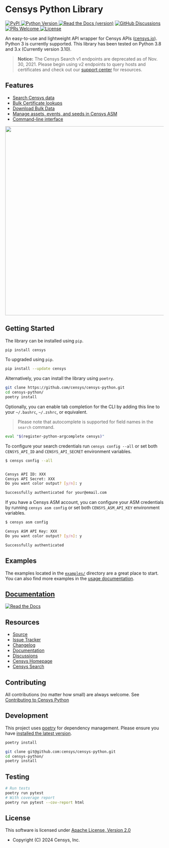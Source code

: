 # Censys Python Library

[
![PyPI](https://img.shields.io/pypi/v/censys?color=orange&logo=pypi&logoColor=orange)
](https://pypi.org/project/censys/)
[
![Python Version](https://img.shields.io/badge/python-3.8%2B-blue?logo=python)
](https://www.python.org/downloads/)
[
![Read the Docs (version)
](https://img.shields.io/readthedocs/censys-python/latest?logo=read%20the%20docs)](https://censys-python.readthedocs.io/en/stable/?badge=stable)
[
![GitHub Discussions](https://img.shields.io/badge/GitHub-Discussions-brightgreen?logo=github)
](https://github.com/censys/censys-python/discussions)
[
![PRs Welcome](https://img.shields.io/badge/PRs-welcome-organge.svg?logo=git&logoColor=organge)
](http://makeapullrequest.com)
[
![License](https://img.shields.io/github/license/censys/censys-python?logo=apache)
](https://github.com/censys/censys-python/blob/main/LICENSE)

An easy-to-use and lightweight API wrapper for Censys APIs ([censys.io](https://censys.io/)). Python 3 is currently supported. This library has been tested on Python 3.8 and 3.x (Currently version 3.10).


> **Notice:** The Censys Search v1 endpoints are deprecated as of Nov. 30, 2021. Please begin using v2 endpoints to query hosts and certificates and check out our [support center](https://support.censys.io/hc/en-us/sections/360013076551-Censys-Search-2-0) for resources.

## Features

- [Search Censys data](https://censys-python.readthedocs.io/en/stable/usage-v2.html)
- [Bulk Certificate lookups](https://censys-python.readthedocs.io/en/stable/usage-v2.html#bulk-view)
- [Download Bulk Data](https://censys-python.readthedocs.io/en/stable/usage-v1.html#data)
- [Manage assets, events, and seeds in Censys ASM](https://censys-python.readthedocs.io/en/stable/usage-asm.html)
- [Command-line interface](https://censys-python.readthedocs.io/en/stable/cli.html)

<!-- markdownlint-disable MD033 -->

<a href="https://asciinema.org/a/500416" target="_blank"><img src="https://asciinema.org/a/500416.svg" width="600"/></a>

<!-- markdownlint-enable MD033 -->

## Getting Started

The library can be installed using `pip`.

```sh
pip install censys
```

To upgraded using `pip`.

```sh
pip install --update censys

```

Alternatively, you can install the library using `poetry`.

```sh
git clone https://github.com/censys/censys-python.git
cd censys-python/
poetry install
```

Optionally, you can enable tab completion for the CLI by adding this line to your `~/.bashrc`, `~/.zshrc`, or equivalent.

> Please note that autocomplete is supported for field names in the `search` command.

```sh
eval "$(register-python-argcomplete censys)"
```

To configure your search credentials run `censys config --all` or set both `CENSYS_API_ID` and `CENSYS_API_SECRET` environment variables.


```sh
$ censys config --all


Censys API ID: XXX
Censys API Secret: XXX
Do you want color output? [y/n]: y

Successfully authenticated for your@email.com
```

If you have a Censys ASM account, you can configure your ASM credentials by running `censys asm config` or set both `CENSYS_ASM_API_KEY` environment variables.

```sh
$ censys asm config

Censys ASM API Key: XXX
Do you want color output? [y/n]: y

Successfully authenticated
```

## Examples

The examples located in the [`examples/`](examples/) directory are a great place to start. You can also find more examples in the [usage documentation](https://censys-python.readthedocs.io/en/stable/usage-v2.html).

## [Documentation](https://censys-python.readthedocs.io/)

[
![Read the Docs](https://raw.githubusercontent.com/censys/censys-python/main/docs/_static/readthedocs.png)
](https://censys-python.readthedocs.io/)

## Resources

- [Source](https://github.com/censys/censys-python)
- [Issue Tracker](https://github.com/censys/censys-python/issues)
- [Changelog](https://github.com/censys/censys-python/releases)
- [Documentation](https://censys-python.rtfd.io)
- [Discussions](https://github.com/censys/censys-python/discussions)
- [Censys Homepage](https://censys.io/)
- [Censys Search](https://search.censys.io/)

## Contributing

All contributions (no matter how small) are always welcome. See [Contributing to Censys Python](.github/CONTRIBUTING.md)

## Development

This project uses [poetry](https://python-poetry.org/) for dependency management. Please ensure you have [installed the latest version](https://python-poetry.org/docs/#installation).

```sh
poetry install

git clone git@github.com:censys/censys-python.git
cd censys-python/
poetry install

```

## Testing

```sh
# Run tests
poetry run pytest
# With coverage report
poetry run pytest --cov-report html
```

## License

This software is licensed under [Apache License, Version 2.0](http://www.apache.org/licenses/LICENSE-2.0)

- Copyright (C) 2024 Censys, Inc.
